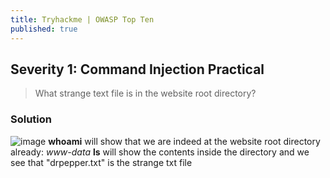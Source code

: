 ```yaml
---
title: Tryhackme | OWASP Top Ten
published: true
---
```


## [](#header-2)Severity 1: Command Injection Practical

> What strange text file is in the website root directory?

### [](#header-3)Solution
![image](https://user-images.githubusercontent.com/81070073/112799398-24c3d100-9023-11eb-898a-ee01618b4f0b.png)
**whoami** will show that we are indeed at the website root directory already: _www-data_
**ls** will show the contents inside the directory and we see that "drpepper.txt" is the strange txt file
